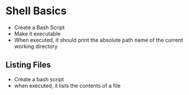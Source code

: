 # Shell Basics

- Create a Bash Script
- Make it executable
- When executed, it should print the absolute path name of the current working directory

## Listing Files

- Create a bash script
- when executed, it lists the contents of a file
